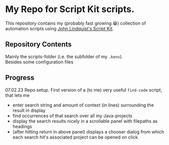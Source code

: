 # My Repo for Script Kit scripts.

This repository contains my (probably fast growing :grin:) collection of automation scripts using [John Lindquist's Script Kit](https://scriptkit.com/).

## Repository Contents

Mainly the scripts-folder (i.e. the subfolder of my `.kenv`).  
Besides some configuration files

## Progress

07.02.23 Repo setup. First version of a (to me) very useful `find-code` script, that lets me
- enter search string and amount of context (in lines) surrounding the result in display
- find occurrences of that search over all my Java-projects
- display the search results nicely in a scrollable panel with filepaths as headings
- (after hitting return in above panel) displays a chooser dialog from which each search hit's associated project can be opened on click

